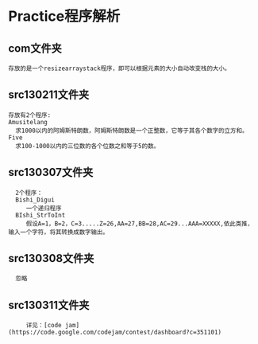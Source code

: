 # Practice程序解析

## com文件夹

	存放的是一个resizearraystack程序，即可以根据元素的大小自动改变栈的大小。

## src130211文件夹

	存放有2个程序:
	Amusitelang
	  求1000以内的阿姆斯特朗数，阿姆斯特朗数是一个正整数，它等于其各个数字的立方和。
	Five 
      求100-1000以内的三位数的各个位数之和等于5的数。

## src130307文件夹

	  2个程序：
	  Bishi_Digui
	     一个递归程序
	  BIshi_StrToInt
	     假设A=1，B=2，C=3.....Z=26,AA=27,BB=28,AC=29...AAA=XXXXX,依此类推，输入一个字符，将其转换成数字输出。

## src130308文件夹

	  忽略

## src130311文件夹

         详见：[code jam](https://code.google.com/codejam/contest/dashboard?c=351101)

	  
